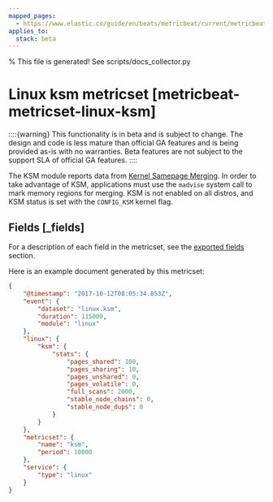 ```yaml
---
mapped_pages:
  - https://www.elastic.co/guide/en/beats/metricbeat/current/metricbeat-metricset-linux-ksm.html
applies_to:
  stack: beta
---
```


% This file is generated! See scripts/docs_collector.py

# Linux ksm metricset [metricbeat-metricset-linux-ksm]

::::{warning}
This functionality is in beta and is subject to change. The design and code is less mature than official GA features and is being provided as-is with no warranties. Beta features are not subject to the support SLA of official GA features.
::::


The KSM module reports data from [Kernel Samepage Merging](https://www.kernel.org/doc/html/latest/admin-guide/mm/ksm.html). In order to take advantage of KSM, applications must use the `madvise` system call to mark memory regions for merging. KSM is not enabled on all distros, and KSM status is set with the `CONFIG_KSM` kernel flag.

## Fields [_fields]

For a description of each field in the metricset, see the [exported fields](/reference/metricbeat/exported-fields-linux.md) section.

Here is an example document generated by this metricset:

```json
{
    "@timestamp": "2017-10-12T08:05:34.853Z",
    "event": {
        "dataset": "linux.ksm",
        "duration": 115000,
        "module": "linux"
    },
    "linux": {
        "ksm": {
            "stats": {
                "pages_shared": 100,
                "pages_sharing": 10,
                "pages_unshared": 0,
                "pages_volatile": 0,
                "full_scans": 2000,
                "stable_node_chains": 0,
                "stable_node_dups": 0
            }
        }
    },
    "metricset": {
        "name": "ksm",
        "period": 10000
    },
    "service": {
        "type": "linux"
    }
}
```
